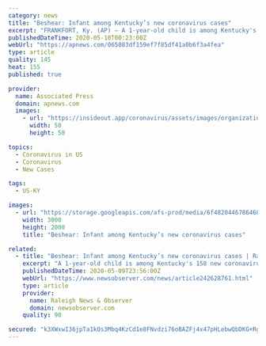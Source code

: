 ```yaml
---
category: news
title: "Beshear: Infant among Kentucky’s new coronavirus cases"
excerpt: "FRANKFORT, Ky. (AP) — A 1-year-old child is among Kentucky's 158 new coronavirus cases, Gov. Andy Beshear said Saturday. The Democratic governor said the state's caseload continues"
publishedDateTime: 2020-05-10T00:23:00Z
webUrl: "https://apnews.com/065083df159ef7f85df41a0b6f3a4fea"
type: article
quality: 145
heat: 155
published: true

provider:
  name: Associated Press
  domain: apnews.com
  images:
    - url: "https://insideout.app/coronavirus/assets/images/organizations/apnews.com-50x50.jpg"
      width: 50
      height: 50

topics:
  - Coronavirus in US
  - Coronavirus
  - New Cases

tags:
  - US-KY

images:
  - url: "https://storage.googleapis.com/afs-prod/media/6f4820446786468f83ebd4fb8715e2a0/3000.jpeg"
    width: 3000
    height: 2000
    title: "Beshear: Infant among Kentucky’s new coronavirus cases"

related:
  - title: "Beshear: Infant among Kentucky’s new coronavirus cases | Raleigh News & Observer"
    excerpt: "A 1-year-old child is among Kentucky's 158 new coronavirus cases, Gov. Andy Beshear said Saturday. The Democratic governor said the state's caseload continues to plateau, but stressed during his daily news conference that people must continue following safety guidelines."
    publishedDateTime: 2020-05-09T23:56:00Z
    webUrl: "https://www.newsobserver.com/news/article242628761.html"
    type: article
    provider:
      name: Raleigh News & Observer
      domain: newsobserver.com
    quality: 90

secured: "k3XWxwI36jpTa1kOs3Mbq4KzCd1e8FNvdzi76oBAZFj4x47pHLebwQbDKG+RgzW7xVA5NOWaSlCRw8f6yHVHeg9ojVKXBBjT+sZvNCdeD/rzKa3u+IwrPSOjhjMFLkX8RrL6hxi4yW/LDyPBSiTGyJNXGpZzZq0M4kI6yknzns9TM+T/nVc5spblQZeBL4A5klq1lB+zxam0nEftpw5o/jP9AdQ1dxwZfO6kQYu+ZdHDA7gEutyoBiH1/0CroCsKyI7LmJteqJQlxpmPfqHUIs4V6ubJH8tTvgc5CWKCUSuYErTib9aPZXBrsJbjoCAA;y2hk7Y7LAP5254G0MBG6AA=="
---
```


